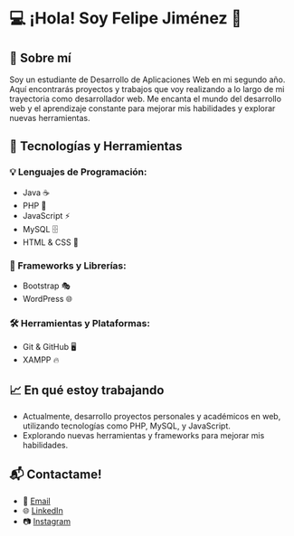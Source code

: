 # 💻 ¡Hola! Soy Felipe Jiménez 👋

## 📌 Sobre mí
Soy un estudiante de Desarrollo de Aplicaciones Web en mi segundo año. Aquí encontrarás proyectos y trabajos que voy realizando a lo largo de mi trayectoria como desarrollador web. Me encanta el mundo del desarrollo web y el aprendizaje constante para mejorar mis habilidades y explorar nuevas herramientas.

## 🚀 Tecnologías y Herramientas

### 💡 Lenguajes de Programación:
- Java ☕
- PHP 🐘
- JavaScript ⚡
- MySQL 🗄️
- HTML & CSS 🎨

### 🔧 Frameworks y Librerías:
- Bootstrap 🎭
- WordPress 🌐

### 🛠️ Herramientas y Plataformas:
- Git & GitHub 🖥️
- XAMPP 🔥

## 📈 En qué estoy trabajando
- Actualmente, desarrollo proyectos personales y académicos en web, utilizando tecnologías como PHP, MySQL, y JavaScript.
- Explorando nuevas herramientas y frameworks para mejorar mis habilidades.

## 📬 Contactame!
- 📧 [Email](mailto:jimenezluquefelipe@gmail.com)
- 🌐 [LinkedIn](https://www.linkedin.com/in/felipe-jiménez-luque-b6a1082a2/)
- 📷 [Instagram](https://www.instagram.com/felipejimeenezz)
